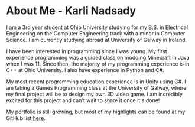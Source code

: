 # About Me - Karli Nadsady

I am a 3rd year student at Ohio University studying for my B.S. in Electrical Engineering on the Computer Engineering track with a minor in Computer Science. I am currently studying abroad at University of Galway in Ireland.

I have been interested in programming since I was young. My first experience programming was a guided class on modding Minecraft in Java when I was 11. Since then, the majority of my programming experience is in C++ at Ohio University. I also have experience in Python and C#.

My most recent programming education experience is in Unity using C#. I am taking a Games Programming class at the University of Galway, where my final project will be to design my own 3D video game. I am incredibly excited for this project and can't wait to share it once it's done!

My portfolio is still growing, but most of my highlights can be found at my GitHub list [here](https://github.com/stars/kn274621/lists/ou-c-project-portfolio).
